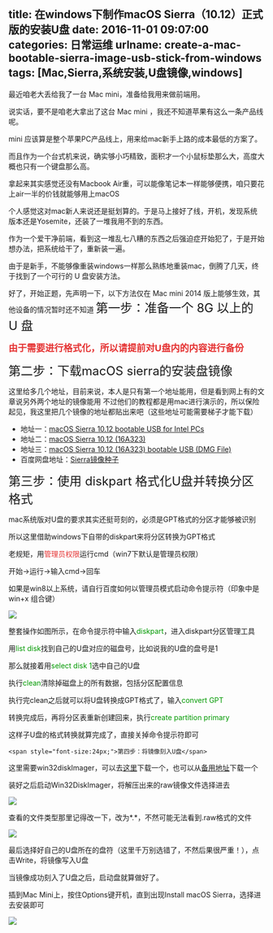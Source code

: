 title: 在windows下制作macOS Sierra（10.12）正式版的安装U盘
date: 2016-11-01 09:07:00
categories: 日常运维
urlname: create-a-mac-bootable-sierra-image-usb-stick-from-windows
tags: [Mac,Sierra,系统安装,U盘镜像,windows]
---
最近咱老大丢给我了一台 Mac mini，准备给我用来做前端用。  

说实话，要不是咱老大拿出了这台 Mac mini ，我还不知道苹果有这么一条产品线呢。  

mini 应该算是整个苹果PC产品线上，用来给mac新手上路的成本最低的方案了。  

而且作为一个台式机来说，确实够小巧精致，面积才一个小鼠标垫那么大，高度大概也只有一个键盘那么高。  

拿起来其实感觉还没有Macbook Air重，可以能像笔记本一样能够便携，咱只要花上air一半的价钱就能够用上macOS  

个人感觉这对mac新人来说还是挺划算的。于是马上接好了线，开机，发现系统版本还是Yosemite，还装了一堆我用不到的东西。  

作为一个爱干净前端，看到这一堆乱七八糟的东西之后强迫症开始犯了，于是开始想办法，把系统给干了，重新装一遍。  

由于是新手，不能够像重装windows一样那么熟练地重装mac，倒腾了几天，终于找到了一个可行的 U 盘安装方法。  
<!--more-->
<span style="font-size:14px;">好了，开始正题，先声明一下，以下方法仅在 Mac mini 2014 版上能够生效，其他设备的情况暂时还不知道
</span>
<span style="font-size:24px;">第一步：准备一个 8G 以上的 U 盘</span>  

<span style="color:#E53333;font-size:18px;">**由于需要进行格式化，所以请提前对U盘内的内容进行备份**</span>

<span style="font-size:24px;">第二步：下载macOS sierra的安装盘镜像</span>

这里给多几个地址，目前来说，本人是只有第一个地址能用，但是看到网上有的文章说另外两个地址的镜像能用
不过他们的教程都是用mac进行演示的，所以保险起见，我这里把几个镜像的地址都贴出来吧（这些地址可能需要梯子才能下载）

- 地址一：[macOS Sierra 10.12 bootable USB for Intel PCs](http://www.mac-torrent-download.net/application/utility/macos-sierra-10-12-bootable-usb-for-intel-pcs-16a323/)
- 地址二：[macOS Sierra 10.12 (16A323)](http://www.mac-torrent-download.net/application/utility/macos-sierra-10-12-16a323-installer/)
- 地址三：[macOS Sierra 10.12 (16A323) bootable USB (DMG File)](http://www.mac-torrent-download.net/application/utility/macos-sierra-10-12-16a323-bootable-usb-dmg-file/)
- 百度网盘地址：[Sierra镜像种子](http://pan.baidu.com/s/1bp7QBi3)

<span style="font-size:24px;"></span><span style="font-size:24px;">第三步：使用 diskpart 格式化U盘并转换分区格式</span>  

mac系统版对U盘的要求其实还挺苛刻的，必须是GPT格式的分区才能够被识别  

所以这里借助windows下自带的diskpart来将分区转换为GPT格式  

老规矩，用<span style="color:#E53333;">管理员权限</span>运行cmd（win7下默认是管理员权限）  

开始->运行->输入cmd->回车  

如果是win8以上系统，请自行百度如何以管理员模式启动命令提示符（印象中是 win+x 组合键）  

![](/images/tp_old/2016/11/1306705913.jpeg)  

整套操作如图所示，在命令提示符中输入<span style="color:#009900;">diskpart</span>，进入diskpart分区管理工具  

用<span style="color:#009900;">list disk</span>找到自己的U盘对应的磁盘号，比如说我的U盘的盘号是1  

那么就接着用<span style="color:#009900;">select disk 1</span>选中自己的U盘  

执行<span style="color:#009900;">clean</span>清除掉磁盘上的所有数据，包括分区配置信息  

执行完clean之后就可以将U盘转换成GPT格式了，输入<span style="color:#009900;">convert GPT</span>  

转换完成后，再将分区表重新创建回来，执行<span style="color:#009900;">create partition primary</span>  

这样子U盘的格式转换就算完成了，直接关掉命令提示符即可

	<span style="font-size:24px;">第四步：将镜像刻入U盘</span>  

这里需要win32diskImager，可以去[这里](https://sourceforge.net/projects/win32diskimager/)下载一个，也可以从[备用地址](http://pan.baidu.com/s/1pLPIYpX)下载一个  

装好之后启动Win32DiskImager，将解压出来的raw镜像文件选择进去  

![](/images/tp_old/2016/11/668044251.png)  

查看的文件类型那里记得改一下，改为*.*，不然可能无法看到.raw格式的文件  

![](/images/tp_old/2016/11/2569228433.png)  

最后选择好自己的U盘所在的盘符（这里千万别选错了，不然后果很严重！），点击Write，将镜像写入U盘  

当镜像成功刻入了U盘之后，启动盘就算做好了。  

插到Mac Mini上，按住Options键开机，直到出现Install macOS Sierra，选择进去安装即可  

![](/images/tp_old/2016/11/1064506314.jpg) 